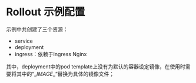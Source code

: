 # Rollout 示例配置

示例中共创建了三个资源：
- service
- deployment
- ingress：依赖于Ingress Nginx

其中，deployment中的pod template上没有为默认的容器设定镜像，在使用时需要将其中的“\__IMAGE__”替换为具体的镜像文件； 